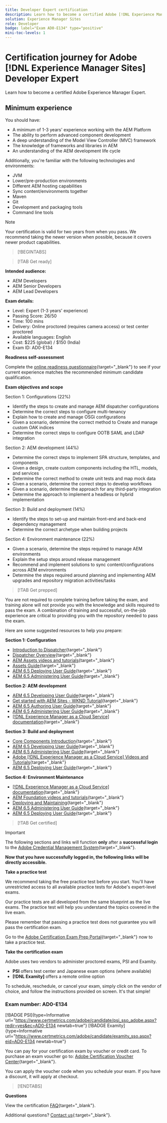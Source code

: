 ```yaml
---
title: Developer Expert certification
description: Learn how to become a certified Adobe [!DNL Experience Manager Sites] Expert.
solution: Experience Manager Sites
role: Developer
badge: label="Exam AD0-E134" type="positive"
mini-toc-levels: 1
---
```

# Certification journey for Adobe [!DNL Experience Manager Sites] Developer Expert

Learn how to become a certified Adobe Experience Manager Expert.

## Minimum experience

You should have:

* A minimum of 1-3 years' experience working with the AEM Platform
* The ability to perform advanced component development
* A deep understanding of the Model View Controller (MVC) framework
* The knowledge of frameworks and libraries in AEM
* An understanding of the AEM development life cycle

Additionally, you're familiar with the following technologies and environments:

* JVM
* Lower/pre-production environments
* Different AEM hosting capabilities
* Sync content/environments together
* Maven
* Git
* Development and packaging tools
* Command line tools

>[!NOTE]
>
>Your certification is valid for two years from when you pass. We recommend taking the newer version when possible, because it covers newer product capabilities.

>[!BEGINTABS]

>[!TAB Get ready]

**Intended audience:** 

* AEM Developers
* AEM Senior Developers
* AEM Lead Developers

**Exam details:**
  
* Level: Expert (1-3 years' experience)
* Passing Score: 26/50
* Time: 100 mins
* Delivery: Online proctored (requires camera access) or test center proctored
* Available languages: English
* Cost: $225 (global) / $150 (India)
* Exam ID: AD0-E134

**Readiness self-assessment**

Complete the [online readiness questionnaire](https://scorpion.caveon.com/launchpad/ad-q-e129-readiness-questionnaire-for-adobe-aem-assets-developer-professional-exam-copy-9ts38u/ad-q-e116-readiness-questionnaire-for-adobe-aem-developer-expert-exam){target="_blank"} to see if your current experience matches the recommended minimum candidate qualification.

**Exam objectives and scope**

Section 1: Configurations (22%)

* Identify the steps to create and manage AEM dispatcher configurations
* Determine the correct steps to configure multi-tenancy
* Explain how to create and manage OSGi configurations
* Given a scenario, determine the correct method to Create and manage custom OAK indices
* Determine the correct steps to configure OOTB SAML and LDAP integration

Section 2: AEM development (44%)

* Determine the correct steps to implement SPA structure, templates, and components
* Given a design, create custom components including the HTL, models, and services
* Determine the correct method to create unit tests and map mock data
* Given a scenario, determine the correct steps to develop workflows
* Given a scenario, determine the approach for any third-party integration
* Determine the approach to implement a headless or hybrid implementation

Section 3: Build and deployment (14%)

* Identify the steps to set-up and maintain front-end and back-end dependency management
* Determine the correct archetype when building projects

Section 4: Environment maintenance (22%)

* Given a scenario, determine the steps required to manage AEM environments
* Explain the setup steps around release management
* Recommend and implement solutions to sync content/configurations across AEM environments
* Determine the steps required around planning and implementing AEM upgrades and repository migration activities/tasks

>[!TAB Get prepped]

You are not required to complete training before taking the exam, and training alone will not provide you with the knowledge and skills required to pass the exam. A combination of training and successful, on-the-job experience are critical to providing you with the repository needed to pass the exam.

Here are some suggested resources to help you prepare:

**Section 1: Configuration**

* [Introduction to Dispatcher](https://experienceleague.adobe.com/docs/experience-manager-learn/cloud-service/underlying-technology/introduction-dispatcher.html?lang=en){target="_blank"} 
* [Dispatcher Overview](https://experienceleague.adobe.com/docs/experience-manager-dispatcher/using/dispatcher.html?lang=en){target="_blank"} 
* [AEM Assets videos and tutorials](https://experienceleague.adobe.com/docs/experience-manager-learn/assets/overview.html?lang=en){target="_blank"} 
* [Assets Guide](https://experienceleague.adobe.com/docs/experience-manager-64/assets/home.html?lang=en){target="_blank"} 
* [AEM 6.5 Deploying User Guide](https://experienceleague.adobe.com/docs/experience-manager-65/deploying/home.html?lang=en){target="_blank"} 
* [AEM 6.5 Administering User Guide](https://experienceleague.adobe.com/docs/experience-manager-65/administering/home.html?lang=en){target="_blank"} 

**Section 2: AEM development**

* [AEM 6.5 Developing User Guide](https://experienceleague.adobe.com/docs/experience-manager-65/developing/home.html?lang=en){target="_blank"}
* [Get started with AEM Sites - WKND Tutorial](https://experienceleague.adobe.com/docs/experience-manager-learn/getting-started-wknd-tutorial-develop/overview.html?lang=en){target="_blank"}
* [AEM 6.5 Authoring User Guide](https://experienceleague.adobe.com/docs/experience-manager-65/authoring/home.html?lang=en){target="_blank"}
* [AEM 6.5 Administering User Guide](https://experienceleague.adobe.com/docs/experience-manager-65/administering/home.html?lang=en){target="_blank"}
* [[!DNL Experience Manager as a Cloud Service] documentation](https://experienceleague.adobe.com/docs/experience-manager-cloud-service/content/home.html?lang=en){target="_blank"}

**Section 3: Build and deployment**

* [Core Components Introduction](https://experienceleague.adobe.com/docs/experience-manager-core-components/using/introduction.html?lang=en){target="_blank"}
* [AEM 6.5 Developing User Guide](https://experienceleague.adobe.com/docs/experience-manager-65/developing/home.html?lang=en){target="_blank"}
* [AEM 6.5 Administering User Guide](https://experienceleague.adobe.com/docs/experience-manager-65/administering/home.html?lang=en){target="_blank"}
* [Adobe [!DNL Experience Manager as a Cloud Service] Videos and Tutorials](https://experienceleague.adobe.com/docs/experience-manager-learn/cloud-service/overview.html?lang=en){target="_blank"}
* [AEM 6.5 Deploying User Guide](https://experienceleague.adobe.com/docs/experience-manager-65/deploying/home.html?lang=en){target="_blank"}

**Section 4: Environment Maintenance**

* [[!DNL Experience Manager as a Cloud Service] documentation](https://experienceleague.adobe.com/docs/experience-manager-cloud-service/content/home.html?lang=en){target="_blank"}
* [AEM Foundation videos and tutorials](https://experienceleague.adobe.com/docs/experience-manager-learn/foundation/overview.html?lang=en){target="_blank"}
* [Deploying and Maintaining](https://experienceleague.adobe.com/docs/experience-manager-64/deploying/deploying/deploy.html?lang=en){target="_blank"}
* [AEM 6.5 Administering User Guide](https://experienceleague.adobe.com/docs/experience-manager-65/administering/home.html?lang=en){target="_blank"}
* [AEM 6.5 Deploying User Guide](https://experienceleague.adobe.com/docs/experience-manager-65/deploying/home.html?lang=en){target="_blank"}

>[!TAB Get certified]

>[!IMPORTANT]
>
>The following sections and links will function **only**  after a **successful login** to the [Adobe Credential Management System](http://www.certmetrics.com/adobe){target="_blank"}. 

**Now that you have successfully logged in, the following links will be directly accessible.**

**Take a practice test**

We recommend taking the free practice test before you start. You'll have unrestricted access to all available practice tests for Adobe's expert-level exams.

Our practice tests are all developed from the same blueprint as the live exams. The practice test will help you understand the topics covered in the live exam.

Please remember that passing a practice test does not guarantee you will pass the certification exam.

Go to the [Adobe Certification Exam Prep Portal](https://www.certmetrics.com/adobe/candidate/gmetrix_sso.aspx){target="_blank"} now to take a practice test.

**Take the certification exam**

Adobe uses two vendors to administer proctored exams, PSI and Examity. 

* **PSI** offers test center and Japanese exam options (where available) 
* **[!DNL Examity]** offers a remote online option

To schedule, reschedule, or cancel your exam, simply click on the vendor of choice, and follow the instructions provided on screen. It's that simple!

### Exam number: AD0-E134

[!BADGE PSI]{type=Informative url="https://www.certmetrics.com/adobe/candidate/psi_sso_adobe.aspx?redir=yes&ec=AD0-E134 newtab=true"} [!BADGE Examity]{type=Informative url="https://www.certmetrics.com/adobe/candidate/examity_sso.aspx?eid=AD0-E134 newtab=true"}

You can pay for your certification exam by voucher or credit card. To purchase an exam voucher go to: [Adobe Certification Voucher Center](https://market.xvoucher.com/adobe/global){target="_blank"}. 

You can apply the voucher code when you schedule your exam. If you have a discount, it will apply at checkout.

>[!ENDTABS]

**Questions**

View the certification [FAQ](https://experienceleague.adobe.com/docs/certification/certification/faq.html?lang=en){target="_blank"}.

Additional questions? [Contact us](mailto:certif@adobe.com){:target="_blank"}.
